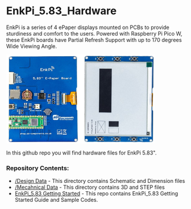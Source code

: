 # EnkPi_5.83_Hardware
EnkPi is a series of 4 ePaper displays mounted on PCBs to provide sturdiness and comfort to the users.
Powered with Raspberry Pi Pico W, these EnkPi boards have Partial Refresh Support with up to 170 degrees Wide Viewing Angle. 

<img src="https://github.com/sbcshop/EnkPi_5.83_Software/raw/main/images/EnkPi_5_83.jpg" width="400" height="240">


In this github repo you will find hardware files for EnkPi 5.83".

### Repository Contents:
  - [/Design Data](https://github.com/sbcshop/EnkPi_5.83_Hardware/tree/main/Design%20Data) - This directory contains Schematic and Dimension files
  - [/Mecahnical Data](https://github.com/sbcshop/EnkPi_5.83_Hardware/tree/main/Mechanical%20Data) - This directory contains 3D and STEP files
  - [EnkPi_5.83 Getting Started](https://github.com/sbcshop/EnkPi_5.83_Software) - This repo contains EnkPi_5.83 Getting Started Guide and Sample Codes.
